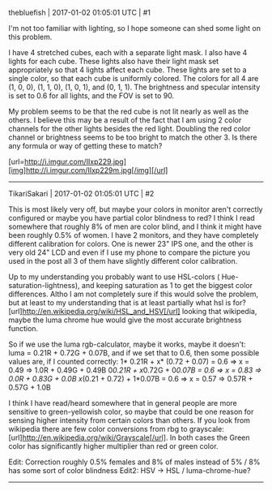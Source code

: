 thebluefish | 2017-01-02 01:05:01 UTC | #1

I'm not too familiar with lighting, so I hope someone can shed some light on this problem.

I have 4 stretched cubes, each with a separate light mask. I also have 4 lights for each cube. These lights also have their light mask set appropriately so that 4 lights affect each cube. These lights are set to a single color, so that each cube is uniformly colored. The colors for all 4 are (1, 0, 0), (1, 1, 0), (1, 0, 1), and (0, 1, 1). The brightness and specular intensity is set to 0.6 for all lights, and the FOV is set to 90.

My problem seems to be that the red cube is not lit nearly as well as the others. I believe this may be a result of the fact that I am using 2 color channels for the other lights besides the red light. Doubling the red color channel or brightness seems to be too bright to match the other 3. Is there any formula or way of getting these to match?

[url=http://i.imgur.com/IIxp229.jpg][img]http://i.imgur.com/IIxp229m.jpg[/img][/url]

-------------------------

TikariSakari | 2017-01-02 01:05:01 UTC | #2

This is most likely very off, but maybe your colors in monitor aren't correctly configured or maybe you have partial color blindness to red? I think I read somewhere that roughly 8% of men are color blind, and I think it might have been roughly 0.5% of women. I have 2 monitors, and they have completely different calibration for colors. One is newer 23" IPS one, and the other is very old 24" LCD and even if I use my phone to compare the picture you used in the post all 3 of them have slightly different color calibration.

Up to my understanding you probably want to use HSL-colors ( Hue-saturation-lightness), and keeping saturation as 1 to get the biggest color differences. Altho I am not completely sure if this would solve the problem, but at least to my understanding that is at least partially what hsl is for? [url]http://en.wikipedia.org/wiki/HSL_and_HSV[/url]  looking that wikipedia, maybe the luma chrome hue would give the most accurate brightness function.

So if we use the luma rgb-calculator, maybe it works, maybe it doesn't:
luma = 0.21R + 0.72G + 0.07B, and if we set that to 0.6, then some possible values are, if I counted correctly:
1* 0.21R + x* (0.72 + 0.07) = 0.6 => x = 0.49 => 1.0R +  0.49G + 0.49B
0*0.21R + x*0.72G + 0*0.07B = 0.6 => x = 0.83 => 0.0R + 0.83G + 0.0B 
x*(0.21 + 0.72) + 1*0.07B = 0.6 => x = 0.57 => 0.57R + 0.57G + 1.0B

I think I have read/heard somewhere that in general people are more sensitive to green-yellowish color, so maybe that could be one reason for sensing higher intensity from certain colors than others. If you look from wikipedia there are few color conversions from rbg to grayscale: [url]http://en.wikipedia.org/wiki/Grayscale[/url]. In both cases the Green color has significantly higher multiplier than red or green color.

Edit: Correction roughly 0.5% females and 8% of males instead of 5% / 8% has some sort of color blindness
Edit2: HSV -> HSL / luma-chrome-hue?

-------------------------

